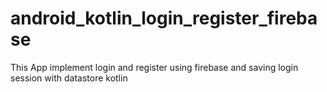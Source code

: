# android_kotlin_login_register_firebase
This App implement login and register using firebase and saving login session with datastore kotlin
